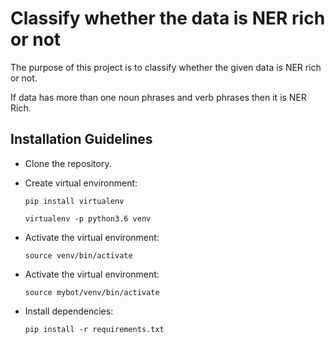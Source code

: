 # Classify whether the data is NER rich or not


The purpose of this project is to classify whether the given data is NER rich or not.

If data has more than one noun phrases and verb phrases then it is NER Rich.


## Installation Guidelines

- Clone the repository.


- Create virtual environment:

    ```
    pip install virtualenv
    ```
    
    ```
    virtualenv -p python3.6 venv
    ```

- Activate the virtual environment:
  
    ```
    source venv/bin/activate
    ```



- Activate the virtual environment:

    ```
    source mybot/venv/bin/activate
    ```
-  Install dependencies:
    
    ```
    pip install -r requirements.txt
    ```

